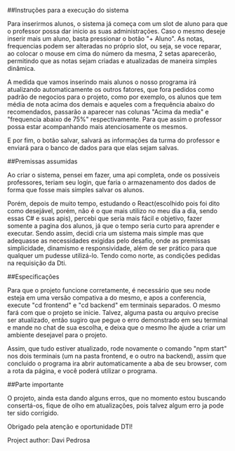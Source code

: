##Instruções para a execução do sistema

Para inserirmos alunos, o sistema já começa com um slot de aluno para que o professor possa dar inicio as suas administrações.
Caso o mesmo deseje inserir mais um aluno, basta pressionar o botão "+ Aluno".
As notas, frequencias podem ser alteradas no próprio slot, ou seja, se voce reparar, ao colocar o mouse em cima do número da mesma, 2 setas aparecerão, permitindo que as notas sejam criadas e atualizadas de maneira simples dinâmica.

A medida que vamos inserindo mais alunos o nosso programa irá atualizando automaticamente os outros fatores, que fora pedidos como padrão de negocios para o projeto, como por exemplo, os alunos que tem média de nota acima dos demais e aqueles com a frequência abaixo do recomendados, passarão a aparecer nas colunas "Acima da media" e "frequencia abaixo de 75%" respectivamente. Para que assim o professor possa estar acompanhando
mais atenciosamente os mesmos.

E por fim, o botão salvar, salvará as informações da turma do professor e enviará para o banco de dados para que elas sejam salvas.

##Premissas assumidas

Ao criar o sistema, pensei em fazer, uma api completa, onde os possiveis professores, teriam seu login, que faria o armazenamento dos dados de forma que fosse mais simples salvar os alunos.

Porém, depois de muito tempo, estudando o React(escolhido pois foi dito como desejável, porém, não é o que mais utilizo no meu dia a dia, sendo essas C# e suas apis), percebi que seria mais fácil e objetivo, fazer somente a pagina dos alunos, já que o tempo seria curto para aprender e executar. Sendo assim, decidi cria um sistema mais simple mas que adequasse as necessidades exigidas pelo desafio, onde as premissas simplicidade, dinamismo e responsividade, além de ser prático para que qualquer um pudesse utilizá-lo. Tendo como norte, as condições pedidas na requisição da Dti.

##Especificações

Para que o projeto funcione corretamente, é necessário que seu node esteja em uma versão compativa a do mesmo, e apos a conferencia, execute "cd frontend" e "cd backend" em terminais separados.
O mesmo fará com que o projeto se inicie. Talvez, alguma pasta ou arquivo precise ser atualizado, então sugiro que pegue o erro demonstrado em seu terminal e mande no chat de sua escolha, e deixa que o mesmo lhe ajude a criar um ambiente  desejavel para o projeto.

Assim, que tudo estiver atualizado, rode novamente o comando "npm start" nos dois terminais (um na pasta frontend, e o outro na backend), assim que concluido o programa ira abrir automaticamente a aba de
seu browser, com a rota da página, e você poderá utilizar o programa.

##Parte importante

O projeto, ainda esta dando alguns erros, que no momento estou buscando consertá-os, fique de olho em atualizações, pois talvez algum erro ja pode ter sido corrigido.


Obrigado pela atenção e oportunidade DTI!

Project author: Davi Pedrosa
